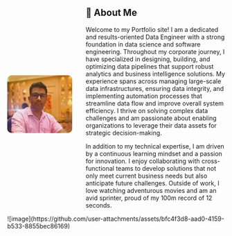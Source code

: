 <div style="display: flex; align-items: center;">

  <!-- Image on the Left -->
  <div style="flex: 1;">
    <img src="https://github.com/sidsharma1331/sidsharma1331.github.io/blob/main/Sid.jpg" alt="Sid Sharma" style="width: 150px; border-radius: 10px;"/>
  </div>

  <!-- About Me on the Right -->
  <div style="flex: 2; padding-left: 20px;">
    <h2>💫 About Me</h2>
    <p>
      Welcome to my Portfolio site! I am a dedicated and results-oriented Data Engineer with a strong foundation in data science and software engineering. Throughout my corporate journey, I have specialized in designing, building, and optimizing data pipelines that support robust analytics and business intelligence solutions. My experience spans across managing large-scale data infrastructures, ensuring data integrity, and implementing automation processes that streamline data flow and improve overall system efficiency. I thrive on solving complex data challenges and am passionate about enabling organizations to leverage their data assets for strategic decision-making.
    </p>
    <p>
      In addition to my technical expertise, I am driven by a continuous learning mindset and a passion for innovation. I enjoy collaborating with cross-functional teams to develop solutions that not only meet current business needs but also anticipate future challenges. Outside of work, I love watching adventurous movies and am an avid sprinter, proud of my 100m record of 12 seconds.
    </p>
  </div>

</div>
![image](https://github.com/user-attachments/assets/bfc4f3d8-aad0-4159-b533-8855bec86169)
